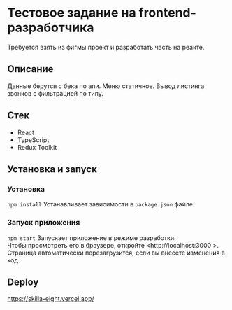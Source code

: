 # Тестовое задание на frontend-разработчика

Требуется взять из фигмы проект и разработать часть на реакте. 

## Описание
Данные берутся с бека по апи.
Меню статичное. Вывод листинга звонков с фильтрацией по типу.


## Стек  
* React
* TypeScript
* Redux Toolkit

## Установка и запуск  
### Установка
`npm install`
Устанавливает зависимости в `package.json` файле.

### Запуск приложения  
`npm start`
Запускает приложение в режиме разработки.  
Чтобы просмотреть его в браузере, откройте <http://localhost:3000 >. Страница автоматически перезагрузится, если вы внесете изменения в код.


## Deploy  
https://skilla-eight.vercel.app/

